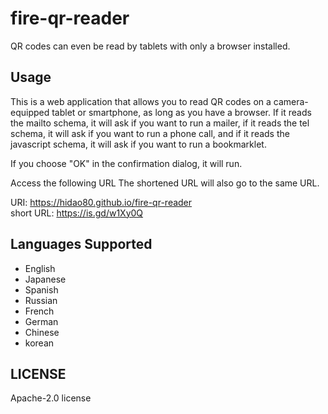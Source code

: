 # fire-qr-reader
QR codes can even be read by tablets with only a browser installed.

## Usage
This is a web application that allows you to read QR codes on a camera-equipped tablet or smartphone, as long as you have a browser.
If it reads the mailto schema, it will ask if you want to run a mailer, if it reads the tel schema, it will ask if you want to run a phone call, and if it reads the javascript schema, it will ask if you want to run a bookmarklet.

If you choose "OK" in the confirmation dialog, it will run.

Access the following URL The shortened URL will also go to the same URL.

URI: <https://hidao80.github.io/fire-qr-reader>  
short URL: <https://is.gd/w1Xy0Q>

## Languages Supported
- English
- Japanese
- Spanish
- Russian
- French
- German
- Chinese
- korean

## LICENSE

Apache-2.0 license
